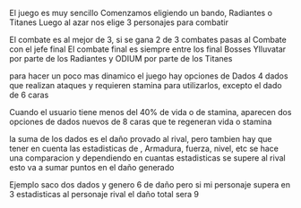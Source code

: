 El juego es muy sencillo
Comenzamos eligiendo un bando, Radiantes o Titanes
Luego al azar nos elige 3 personajes para combatir

El combate es al mejor de 3, si se gana 2 de 3 combates pasas al Combate con el jefe final
El combate final es siempre entre los final Bosses Ylluvatar por parte de los Radiantes y ODIUM por parte de los Titanes

para hacer un poco mas dinamico el juego hay opciones de Dados
4 dados que realizan ataques y requieren stamina para utilizarlos, excepto el dado de 6 caras

Cuando el usuario tiene menos del 40% de vida o de stamina, aparecen dos opciones de dados nuevos de 8 caras
que te regeneran vida o stamina

la suma de los dados es el daño provado al rival, pero tambien hay que tener en cuenta las estadisticas de , Armadura, fuerza, nivel, etc
se hace una comparacion y dependiendo en cuantas estadisticas se supere al rival esto va a sumar puntos en el daño generado

Ejemplo 
saco dos dados y genero 6 de daño
pero si mi personaje supera en 3 estadisticas al personaje rival el daño total sera 9
